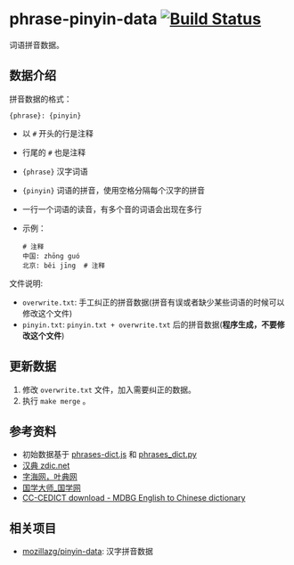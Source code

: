 # phrase-pinyin-data [![Build Status](https://travis-ci.org/mozillazg/phrase-pinyin-data.svg?branch=master)](https://travis-ci.org/mozillazg/phrase-pinyin-data)

词语拼音数据。


## 数据介绍

拼音数据的格式：

```
{phrase}: {pinyin}
```

* 以 `#` 开头的行是注释
* 行尾的 `#` 也是注释
* `{phrase}` 汉字词语
* `{pinyin}` 词语的拼音，使用空格分隔每个汉字的拼音
* 一行一个词语的读音，有多个音的词语会出现在多行
* 示例：

  ```
  # 注释
  中国: zhōng guó
  北京: běi jīng  # 注释
  ```

文件说明:

* `overwrite.txt`: 手工纠正的拼音数据(拼音有误或者缺少某些词语的时候可以修改这个文件)
* `pinyin.txt`: `pinyin.txt + overwrite.txt` 后的拼音数据(**程序生成，不要修改这个文件**)


## 更新数据

1. 修改 `overwrite.txt` 文件，加入需要纠正的数据。
2. 执行 `make merge` 。

## 参考资料

* 初始数据基于 [phrases-dict.js](https://github.com/hotoo/pinyin/blob/05f74496c34ccb32db1a0fd0b358a798a22a51e5/data/phrases-dict.js) 和 [phrases_dict.py](https://github.com/mozillazg/python-pinyin/blob/366de0363ff1fb9a718ce668448bea59de09a4bf/pypinyin/phrases_dict.py)
* [汉典 zdic.net](http://www.zdic.net/)
* [字海网，叶典网](http://zisea.com/)
* [国学大师_国学网](http://www.guoxuedashi.com/)
* [CC-CEDICT download - MDBG English to Chinese dictionary](http://www.mdbg.net/chindict/chindict.php?page=cc-cedict)


## 相关项目

* [mozillazg/pinyin-data](https://github.com/mozillazg/pinyin-data): 汉字拼音数据
